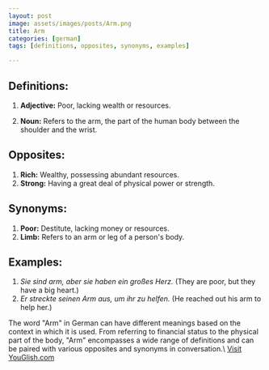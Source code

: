```yaml
---
layout: post
image: assets/images/posts/Arm.png
title: Arm
categories: [german]
tags: [definitions, opposites, synonyms, examples]

---
```


## Definitions:

1. **Adjective:** Poor, lacking wealth or resources.

2. **Noun:** Refers to the arm, the part of the human body between the shoulder and the wrist.

## Opposites:

1. **Rich:** Wealthy, possessing abundant resources.
2. **Strong:** Having a great deal of physical power or strength.

## Synonyms:

1. **Poor:** Destitute, lacking money or resources.
2. **Limb:** Refers to an arm or leg of a person's body.

## Examples:

1. *Sie sind arm, aber sie haben ein großes Herz.* (They are poor, but they have a big heart.)
2. *Er streckte seinen Arm aus, um ihr zu helfen.* (He reached out his arm to help her.)

The word "Arm" in German can have different meanings based on the context in which it is used. From referring to financial status to the physical part of the body, "Arm" encompasses a wide range of definitions and can be paired with various opposites and synonyms in conversation.\ <a id="yg-widget-0" class="youglish-widget" data-query="Arm" data-lang="german" data-components="8412" data-auto-start="0" data-bkg-color="theme_light" data-title="How%20to%20pronounce%20Arm%20in%20German"  rel="nofollow" href="https://youglish.com">Visit YouGlish.com</a><script async src="https://youglish.com/public/emb/widget.js" charset="utf-8"></script>